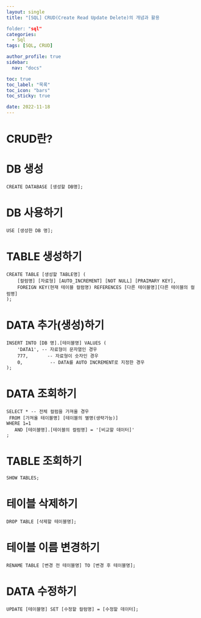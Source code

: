 ```yaml
---
layout: single
title: "[SQL] CRUD(Create Read Update Delete)의 개념과 활용

folder: "sql"
categories:
  - Sql
tags: [SQL, CRUD]

author_profile: true
sidebar:
  nav: "docs"

toc: true
toc_label: "목록"
toc_icon: "bars"
toc_sticky: true

date: 2022-11-18
---
```


# CRUD란?

# DB 생성

```
CREATE DATABASE [생성할 DB명];
```

# DB 사용하기

```
USE [생성한 DB 명];
```

# TABLE 생성하기

```
CREATE TABLE [생성할 TABLE명] (
    [컬럼명] [자료형] [AUTO_INCREMENT] [NOT NULL] [PRAIMARY KEY],
    FOREIGN KEY(현재 테이블 컬럼명) REFERENCES [다른 테이블명][다른 테이블의 컬럼명]
);
```

# DATA 추가(생성)하기

```
INSERT INTO [DB 명].[테이블명] VALUES (
    'DATA1', -- 자료형이 문자열인 경우
    777,       -- 자료형이 숫자인 경우
    0,          -- DATA를 AUTO INCREMENT로 지정한 경우
);
```

# DATA 조회하기

```
SELECT * -- 전체 컬럼을 가져올 경우
 FROM [가져올 테이블명] [테이블의 별명(생략가능)]
WHERE 1=1
   AND [테이블명].[테이블의 컬럼명] = '[비교할 데이터]'
;
```

# TABLE 조회하기

```
SHOW TABLES;
```

# 테이블 삭제하기

```
DROP TABLE [삭제할 테이블명];
```

# 테이블 이름 변경하기

```
RENAME TABLE [변경 전 테이블명] TO [변경 후 테이블명];
```

# DATA 수정하기

```
UPDATE [테이블명] SET [수정할 컬럼명] = [수정할 데이터];
```
